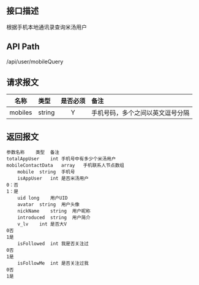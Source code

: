 ## 接口描述
根据手机本地通讯录查询米汤用户
## API Path
/api/user/mobileQuery
## 请求报文
|名称         |类型           |是否必须   |备注                                 |
|-------------|:--------------|:---------:|:------------------------------------|
|mobiles    |string    |Y    |手机号码，多个之间以英文逗号分隔    |
## 返回报文
    参数名称	类型	备注
    totalAppUser	int	手机号中有多少个米汤用户
    mobileContactData	array	手机联系人节点数组
    	mobile	string	手机号
    	isAppUser	int	是否米汤用户
    0：否
    1：是
    	uid	long	用户UID
    	avatar	string	用户头像
    	nickName	string	用户昵称
    	introduced	string	用户简介
    	v_lv	int	是否大V
    0否
    1是
    	isFollowed	int	我是否关注过
    0否
    1是
    	isFollowMe	int	是否关注过我
    0否
    1是
